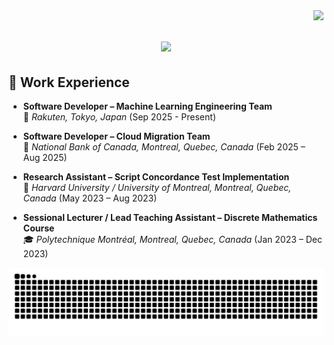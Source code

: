 <img align="right" src="https://visitor-badge.laobi.icu/badge?page_id=jaunewick/jaunewick" />
<h1 align="center">
    <img src="https://readme-typing-svg.herokuapp.com/?font=Righteous&size=35&center=true&vCenter=true&width=750&height=70&duration=4000&lines=Hajimemashite!+👋;+Watashi+wa+Daniel+Giao+desu!;+Doozo+yoroshiku+onegaishimasu!;" />
</h1>

## 💼 Work Experience

- **Software Developer – Machine Learning Engineering Team**  
  🎌 *Rakuten, Tokyo, Japan* (Sep 2025 - Present)
  
- **Software Developer – Cloud Migration Team**  
  🏦 *National Bank of Canada, Montreal, Quebec, Canada* (Feb 2025 – Aug 2025)

- **Research Assistant – Script Concordance Test Implementation**  
  🔬 *Harvard University / University of Montreal, Montreal, Quebec, Canada* (May 2023 – Aug 2023)

- **Sessional Lecturer / Lead Teaching Assistant – Discrete Mathematics Course**  
  🎓 *Polytechnique Montréal, Montreal, Quebec, Canada* (Jan 2023 – Dec 2023)

<p align="center">
  <picture>
    <source media="(prefers-color-scheme: dark)" srcset="https://raw.githubusercontent.com/jaunewick/jaunewick/output/github-snake-dark.svg" />
    <source media="(prefers-color-scheme: light)" srcset="https://raw.githubusercontent.com/jaunewick/jaunewick/output/github-snake.svg" />
    <img alt="github-snake" src="https://raw.githubusercontent.com/jaunewick/jaunewick/output/github-snake.svg" />
  </picture>
</p>
